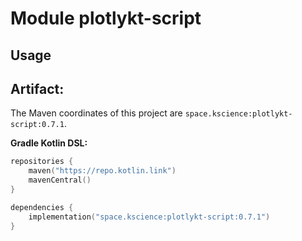 # Module plotlykt-script



## Usage

## Artifact:

The Maven coordinates of this project are `space.kscience:plotlykt-script:0.7.1`.

**Gradle Kotlin DSL:**
```kotlin
repositories {
    maven("https://repo.kotlin.link")
    mavenCentral()
}

dependencies {
    implementation("space.kscience:plotlykt-script:0.7.1")
}
```
